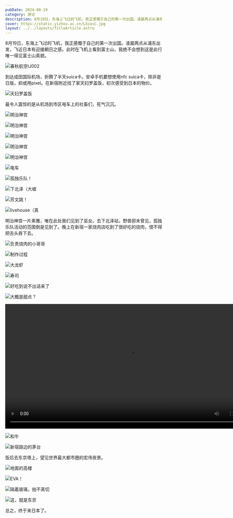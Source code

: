 ```yaml
---
pubDate: 2024-08-19
category: 游记
description: 8月19日，东海上飞过的飞机，我正感慨于自己的第一次出国。凌晨两点从浦东出发，飞近日本有迎接朝日之感。
cover: https://static.yizhou.ac.cn/LXzasC.jpg
layout: ../../layouts/TitleArticle.astro
---
```


8月19日，东海上飞过的飞机，我正感慨于自己的第一次出国。凌晨两点从浦东出发，飞近日本有迎接朝日之感。此时在飞机上看到富士山，我绝不会想到这是此行唯一得见富士山真貌。

![春秋航空IJ002](https://static.yizhou.ac.cn/rTPDSG.jpg)

到达成田国际机场，折腾了半天suica卡。安卓手机要想使用nfc suica卡，除非是日版，抑或用pixel。在新宿附近找了家天妇罗盖饭，初次感受到日本的物价。

![天妇罗盖饭](https://static.yizhou.ac.cn/hEZKJZ.jpg)

最令人震惊的是从机场到市区电车上的社畜们，死气沉沉。

![明治神宫](https://static.yizhou.ac.cn/PgEBGJ.jpg)

![明治神宫](https://static.yizhou.ac.cn/G1ntbN.jpg)

![明治神宫](https://static.yizhou.ac.cn/KEvR1O.jpg)

![明治神宫](https://static.yizhou.ac.cn/lKZjC0.jpg)

![明治神宫](https://static.yizhou.ac.cn/7nCuHY.jpg)

![电车](https://static.yizhou.ac.cn/YPpuU0.jpg)

![孤独乐队！](https://static.yizhou.ac.cn/EdBcXv.jpg)

![下北泽（大嘘](https://static.yizhou.ac.cn/QTdHyP.jpg)

![芳文跳！](https://static.yizhou.ac.cn/Gi0xGL.jpg)

![livehouse（真](https://static.yizhou.ac.cn/VcJ8FI.jpg)

明治神宫一片素雅，唯在此处我们见到了巫女。去下北泽站，野兽邸未曾见，孤独乐队活动的范围倒是见到了。晚上在新宿一家烧肉店吃到了很好吃的烧肉，恨不得把舌头吞下去。

![负责烧肉的小哥哥](https://static.yizhou.ac.cn/L8pvZf.jpg)

![制作过程](https://static.yizhou.ac.cn/dzG3TB.jpg)

![大龙虾](https://static.yizhou.ac.cn/HlhKpD.jpg)

![寿司](https://static.yizhou.ac.cn/tDIGcb.jpg)

![好吃到说不出话来了](https://static.yizhou.ac.cn/OGPn0l.jpg)

![大概是甜点？](https://static.yizhou.ac.cn/DMCemw.jpg)

<video controls width="800">
    <source src="https://static.yizhou.ac.cn/KOgP0H.mp4"/>
</video>

![和牛](https://static.yizhou.ac.cn/hYGXJB.jpg)

![新宿路边的茅台](https://static.yizhou.ac.cn/wccV0K.jpg)

饭后去东京塔上，望见世界最大都市圈的宏伟夜景。

![地面的高楼](https://static.yizhou.ac.cn/TPayZk.jpg)

![EVA！](https://static.yizhou.ac.cn/LXzasC.jpg)

![隔着玻璃，拍不真切](https://static.yizhou.ac.cn/Q7uhZk.jpg)

![这，就是东京](https://static.yizhou.ac.cn/2FAuFp.jpg)

总之，终于来日本了。
